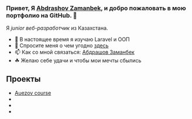 ### Привет, Я **[Abdrashov Zamanbek](https://abdrashov.github.io)**, и добро пожаловать в мою портфолио на GitHub. 👋
<!-- ### Hi, I'm **[Abdrashov Zamanbek](https://abdrashov.github.io)**, and welcome to my GitHub bio. 👋 -->

Я _junior веб-разработчик_ из Казахстана.
<!-- I’m a _juniōr Web-Developer_ from Kazakhstan. -->



- 🌱 В настоящее время я изучаю Laravel и ООП
- 💬 Спросите меня о чем угодно [здесь](https://github.com/abdrashov/abdrashov/issues)
- 📫 Как со мной связаться: [Абдрашов Заманбек](https://abdrashov.github.io)
- ☘ Желаю себе удачи и чтобы мои мечты сбылись

## Проекты
- [Auezov course](http://courses.shymhub.ru/)
-
-
-


<!-- - 🌱 I’m currently learning API and OOP
- 💬 Ask me about anything [here](https://github.com/abdrashov/abdrashov/issues)
- 📫 How to reach me: [Abdrashov Zamanbek](https://abdrashov.github.io)
- ☘ I like silence
- ☕️ I drink tea -->


<!--
	- ✨
	- 🔭 I’m currently working on ...
	- 🌱 I’m currently learning ...
	- 👯 I’m looking to collaborate on ...
	- 🤔 I’m looking for help with ...
	- 💬 Ask me about ...
	- 📫 How to reach me: ...
	- 😄 Pronouns: ...
	- ⚡ Fun fact: ...
-->
